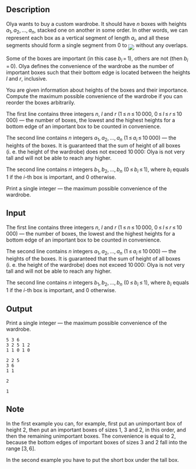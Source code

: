 ## Description

<div><p>Olya wants to buy a custom wardrobe. It should have <span class="tex-span"><i>n</i></span> boxes with heights <span class="tex-span"><i>a</i><sub class="lower-index">1</sub>, <i>a</i><sub class="lower-index">2</sub>, ..., <i>a</i><sub class="lower-index"><i>n</i></sub></span>, stacked one on another in some order. In other words, we can represent each box as a vertical segment of length <span class="tex-span"><i>a</i><sub class="lower-index"><i>i</i></sub></span>, and all these segments should form a single segment from <span class="tex-span">0</span> to <img align="middle" class="tex-formula" src="file://vV7LGydf.png" style="max-width: 100.0%;max-height: 100.0%;"> without any overlaps.</p><p>Some of the boxes are important (in this case <span class="tex-span"><i>b</i><sub class="lower-index"><i>i</i></sub> = 1</span>), others are not (then <span class="tex-span"><i>b</i><sub class="lower-index"><i>i</i></sub> = 0</span>). Olya defines the <span class="tex-font-style-it">convenience</span> of the wardrobe as the number of important boxes such that their bottom edge is located between the heights <span class="tex-span"><i>l</i></span> and <span class="tex-span"><i>r</i></span>, inclusive.</p><p>You are given information about heights of the boxes and their importance. Compute the maximum possible convenience of the wardrobe if you can reorder the boxes arbitrarily.</p></div><div class="input-specification"><p>The first line contains three integers <span class="tex-span"><i>n</i></span>, <span class="tex-span"><i>l</i></span> and <span class="tex-span"><i>r</i></span> (<span class="tex-span">1 ≤ <i>n</i> ≤ 10 000</span>, <span class="tex-span">0 ≤ <i>l</i> ≤ <i>r</i> ≤ 10 000</span>)&nbsp;— the number of boxes, the lowest and the highest heights for a bottom edge of an important box to be counted in convenience.</p><p>The second line contains <span class="tex-span"><i>n</i></span> integers <span class="tex-span"><i>a</i><sub class="lower-index">1</sub>, <i>a</i><sub class="lower-index">2</sub>, ..., <i>a</i><sub class="lower-index"><i>n</i></sub></span> (<span class="tex-span">1 ≤ <i>a</i><sub class="lower-index"><i>i</i></sub> ≤ 10 000</span>)&nbsp;— the heights of the boxes. It is guaranteed that the sum of height of all boxes (i.&nbsp;e. the height of the wardrobe) does not exceed <span class="tex-span">10 000</span>: Olya is not very tall and will not be able to reach any higher.</p><p>The second line contains <span class="tex-span"><i>n</i></span> integers <span class="tex-span"><i>b</i><sub class="lower-index">1</sub>, <i>b</i><sub class="lower-index">2</sub>, ..., <i>b</i><sub class="lower-index"><i>n</i></sub></span> (<span class="tex-span">0 ≤ <i>b</i><sub class="lower-index"><i>i</i></sub> ≤ 1</span>), where <span class="tex-span"><i>b</i><sub class="lower-index"><i>i</i></sub></span> equals <span class="tex-span">1</span> if the <span class="tex-span"><i>i</i></span>-th box is important, and <span class="tex-span">0</span> otherwise.</p></div><div class="output-specification"><p>Print a single integer&nbsp;— the maximum possible convenience of the wardrobe.</p></div>

## Input

<p>The first line contains three integers <span class="tex-span"><i>n</i></span>, <span class="tex-span"><i>l</i></span> and <span class="tex-span"><i>r</i></span> (<span class="tex-span">1 ≤ <i>n</i> ≤ 10 000</span>, <span class="tex-span">0 ≤ <i>l</i> ≤ <i>r</i> ≤ 10 000</span>)&nbsp;— the number of boxes, the lowest and the highest heights for a bottom edge of an important box to be counted in convenience.</p><p>The second line contains <span class="tex-span"><i>n</i></span> integers <span class="tex-span"><i>a</i><sub class="lower-index">1</sub>, <i>a</i><sub class="lower-index">2</sub>, ..., <i>a</i><sub class="lower-index"><i>n</i></sub></span> (<span class="tex-span">1 ≤ <i>a</i><sub class="lower-index"><i>i</i></sub> ≤ 10 000</span>)&nbsp;— the heights of the boxes. It is guaranteed that the sum of height of all boxes (i.&nbsp;e. the height of the wardrobe) does not exceed <span class="tex-span">10 000</span>: Olya is not very tall and will not be able to reach any higher.</p><p>The second line contains <span class="tex-span"><i>n</i></span> integers <span class="tex-span"><i>b</i><sub class="lower-index">1</sub>, <i>b</i><sub class="lower-index">2</sub>, ..., <i>b</i><sub class="lower-index"><i>n</i></sub></span> (<span class="tex-span">0 ≤ <i>b</i><sub class="lower-index"><i>i</i></sub> ≤ 1</span>), where <span class="tex-span"><i>b</i><sub class="lower-index"><i>i</i></sub></span> equals <span class="tex-span">1</span> if the <span class="tex-span"><i>i</i></span>-th box is important, and <span class="tex-span">0</span> otherwise.</p>

## Output

<p>Print a single integer&nbsp;— the maximum possible convenience of the wardrobe.</p>





```input1
5 3 6
3 2 5 1 2
1 1 0 1 0

```




```input2
2 2 5
3 6
1 1

```




```output1
2

```




```output2
1

```



## Note

<p>In the first example you can, for example, first put an unimportant box of height <span class="tex-span">2</span>, then put an important boxes of sizes <span class="tex-span">1</span>, <span class="tex-span">3</span> and <span class="tex-span">2</span>, in this order, and then the remaining unimportant boxes. The convenience is equal to <span class="tex-span">2</span>, because the bottom edges of important boxes of sizes <span class="tex-span">3</span> and <span class="tex-span">2</span> fall into the range <span class="tex-span">[3, 6]</span>.</p><p>In the second example you have to put the short box under the tall box.</p>
